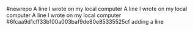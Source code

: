 #newrepo
A line I wrote on my local computer
A line I wrote on my local computer
A line I wrote on my local computer
#6fcaa9d1cff33b100a003baf9de80e85335525cf
adding a line

